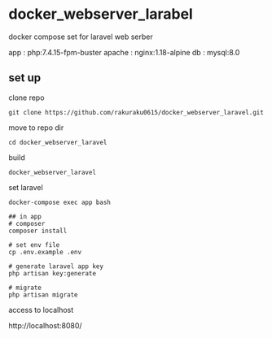 # docker_webserver_larabel

docker compose set for laravel web serber

app : php:7.4.15-fpm-buster
apache :  nginx:1.18-alpine
db : mysql:8.0

## set up

clone repo
```
git clone https://github.com/rakuraku0615/docker_webserver_laravel.git
```

move to repo dir
```
cd docker_webserver_laravel
```

build
```
docker_webserver_laravel
```

set laravel
```
docker-compose exec app bash
```

```
## in app
# composer
composer install

# set env file
cp .env.example .env

# generate laravel app key
php artisan key:generate

# migrate
php artisan migrate
```

access to localhost

http://localhost:8080/

